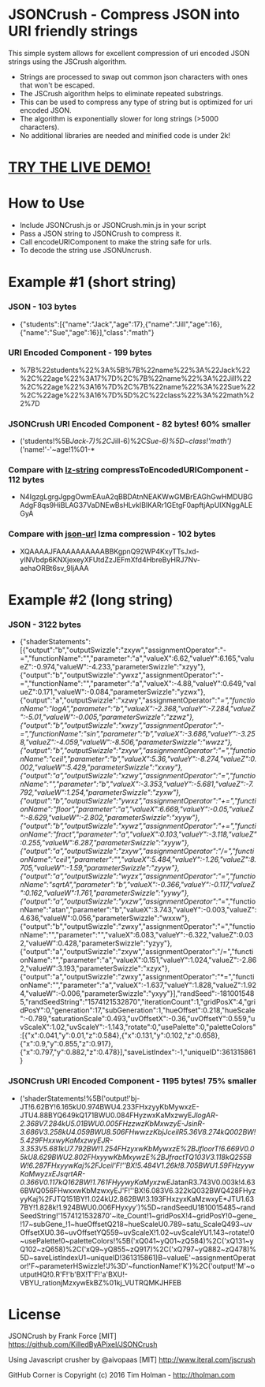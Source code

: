 # JSONCrush - Compress JSON into URI friendly strings

This simple system allows for excellent compression of uri encoded JSON strings using the JSCrush algorithm.

* Strings are processed to swap out common json characters with ones that won't be escaped.
* The JSCrush algorithm helps to eliminate repeated substrings.
* This can be used to compress any type of string but is optimized for uri encoded JSON.
* The algorithm is exponentially slower for long strings (>5000 characters).
* No additional libraries are needed and minified code is under 2k!

# [TRY THE LIVE DEMO!](https://killedbyapixel.github.io/JSONCrush)

# How to Use

* Include JSONCrush.js or JSONCrush.min.js in your script
* Pass a JSON string to JSONCrush to compress it.
* Call encodeURIComponent to make the string safe for urls.
* To decode the string use JSONUncrush.

# Example #1 (short string)

### JSON - 103 bytes

* {"students":[{"name":"Jack","age":17},{"name":"Jill","age":16},{"name":"Sue","age":16}],"class":"math"}

### URI Encoded Component - 199 bytes

* %7B%22students%22%3A%5B%7B%22name%22%3A%22Jack%22%2C%22age%22%3A17%7D%2C%7B%22name%22%3A%22Jill%22%2C%22age%22%3A16%7D%2C%7B%22name%22%3A%22Sue%22%2C%22age%22%3A16%7D%5D%2C%22class%22%3A%22math%22%7D

### JSONCrush URI Encoded Component - 82 bytes! 60% smaller

* ('students!%5B*Jack-7)%2C*Jill-6)%2C*Sue-6)%5D~class!'math')*('name!'-'~age!1%01-*

### Compare with [lz-string](https://github.com/pieroxy/lz-string) compressToEncodedURIComponent - 112 bytes

* N4IgzgLgrgJgpgOwmEAuA2qBBDAtnNEAKWwGMBrEAGhGwHMDUBGAdgF8qs9HiBLAG37VaDNEwBsHLvkIBlKARr1GEtgF0apftjApUIXNggALEGyA

### Compare with [json-url](https://github.com/masotime/json-url) lzma compression - 102 bytes

* XQAAAAJFAAAAAAAAAABBKgpnQ92WP4KxyTTsJxd-yINVbdp6KNXjexeyXFUtdZzJEFmXfd4HbreByHRJ7Nv-aehaORBt6sv_9IjAAA

# Example #2 (long string)

### JSON - 3122 bytes

* {"shaderStatements":[{"output":"b","outputSwizzle":"zxyw","assignmentOperator":"-=","functionName":"","parameter":"a","valueX":6.62,"valueY":6.165,"valueZ":-0.974,"valueW":-4.233,"parameterSwizzle":"xzyy"},{"output":"b","outputSwizzle":"ywxz","assignmentOperator":"-=","functionName":"","parameter":"a","valueX":-4.88,"valueY":0.649,"valueZ":0.171,"valueW":-0.084,"parameterSwizzle":"yzwx"},{"output":"a","outputSwizzle":"xzwy","assignmentOperator":"*=","functionName":"logA","parameter":"b","valueX":-2.368,"valueY":-7.284,"valueZ":-5.01,"valueW":-0.005,"parameterSwizzle":"zzwz"},{"output":"b","outputSwizzle":"xwzy","assignmentOperator":"-=","functionName":"sin","parameter":"b","valueX":-3.686,"valueY":-3.258,"valueZ":-4.059,"valueW":-8.506,"parameterSwizzle":"wwzz"},{"output":"b","outputSwizzle":"zxyw","assignmentOperator":"=","functionName":"ceil","parameter":"b","valueX":5.36,"valueY":-8.274,"valueZ":0.002,"valueW":5.429,"parameterSwizzle":"xxwy"},{"output":"a","outputSwizzle":"xzwy","assignmentOperator":"=","functionName":"","parameter":"b","valueX":-3.353,"valueY":-5.681,"valueZ":-7.792,"valueW":1.254,"parameterSwizzle":"zyxw"},{"output":"b","outputSwizzle":"ywxz","assignmentOperator":"+=","functionName":"floor","parameter":"a","valueX":6.669,"valueY":-0.05,"valueZ":-8.629,"valueW":-2.802,"parameterSwizzle":"xyyw"},{"output":"b","outputSwizzle":"xywz","assignmentOperator":"+=","functionName":"fract","parameter":"a","valueX":0.103,"valueY":-3.118,"valueZ":0.255,"valueW":6.287,"parameterSwizzle":"xyyw"},{"output":"a","outputSwizzle":"zxyw","assignmentOperator":"/=","functionName":"ceil","parameter":"","valueX":5.484,"valueY":-1.26,"valueZ":8.705,"valueW":-1.59,"parameterSwizzle":"zyyw"},{"output":"a","outputSwizzle":"wyzx","assignmentOperator":"=","functionName":"sqrtA","parameter":"b","valueX":-0.366,"valueY":-0.117,"valueZ":0.162,"valueW":1.761,"parameterSwizzle":"yywy"},{"output":"a","outputSwizzle":"yxzw","assignmentOperator":"*=","functionName":"atan","parameter":"b","valueX":3.743,"valueY":-0.003,"valueZ":4.636,"valueW":0.056,"parameterSwizzle":"wxxw"},{"output":"b","outputSwizzle":"zwxy","assignmentOperator":"=","functionName":"","parameter":"","valueX":6.083,"valueY":-6.322,"valueZ":0.032,"valueW":0.428,"parameterSwizzle":"yzyy"},{"output":"a","outputSwizzle":"zxyw","assignmentOperator":"/=","functionName":"","parameter":"a","valueX":0.151,"valueY":1.024,"valueZ":-2.862,"valueW":3.193,"parameterSwizzle":"xzyx"},{"output":"a","outputSwizzle":"zwxy","assignmentOperator":"*=","functionName":"","parameter":"a","valueX":-1.637,"valueY":1.828,"valueZ":1.924,"valueW":-0.006,"parameterSwizzle":"yxyy"}],"randSeed":-1810015485,"randSeedString":"1574121532870","iterationCount":1,"gridPosX":4,"gridPosY":0,"generation":17,"subGeneration":1,"hueOffset":0.218,"hueScale":-0.789,"saturationScale":0.493,"uvOffsetX":-0.36,"uvOffsetY":0.559,"uvScaleX":1.02,"uvScaleY":-1.143,"rotate":0,"usePalette":0,"paletteColors":[{"x":0.041,"y":0.01,"z":0.584},{"x":0.131,"y":0.102,"z":0.658},{"x":0.9,"y":0.855,"z":0.917},{"x":0.797,"y":0.882,"z":0.478}],"saveListIndex":-1,"uniqueID":361315861}

### JSONCrush URI Encoded Component - 1195 bytes! 75% smaller

* ('shaderStatements!%5B('output!'bj-JT!6.62BY!6.165kU0.974BWU4.233FHxzyyKbMywxzE-JTU4.88BYQ649kQ171BWU0.084FHyzwxKaMxzwyE*JlogAR-2.368V7.284kU5.01BWU0.005FHzzwzKbMxwzyE-JsinR-3.686V3.258kU4.059BWU8.506FHwwzzKbjJceilR5.36V8.274kQ002BW!5.429FHxxwyKaMxzwyEJR-3.353V5.681kU7.792BW!1.254FHzyxwKbMywxzE%2BJfloorT!6.669V0.05kU8.629BWU2.802FHxyywKbMxywzE%2BJfractTQ103V3.118kQ255BW!6.287FHxyywKaj%2FJceil'F!''BX!5.484V1.26k!8.705BWU1.59FHzyywKaMwyzxEJsqrtAR-0.366V0.117kQ162BW!1.761FHyywyKaMyxzwE*JatanR3.743V0.003k!4.636BWQ056FHwxxwKbMzwxyEJ'F!''BX!6.083V6.322kQ032BWQ428FHyzyyKaj%2FJTQ151BY!1.024kU2.862BW!3.193FHxzyxKaMzwxyE*JTU1.637BY!1.828k!1.924BWU0.006FHyxyy')%5D~randSeedU1810015485~randSeedString!'1574121532870'~ite_Count!1~gridPosX!4~gridPosY!0~gene_!17~subGene_!1~hueOffsetQ218~hueScaleU0.789~satu_ScaleQ493~uvOffsetXU0.36~uvOffsetYQ559~uvScaleX!1.02~uvScaleYU1.143~rotate!0~usePalette!0~paletteColors!%5B('xQ041~yQ01~zQ584)%2C('xQ131~yQ102~zQ658)%2C('xQ9~yQ855~zQ917)%2C('xQ797~yQ882~zQ478)%5D~saveListIndexU1~uniqueID!361315861)B~valueE'~assignmentOperator!'F~parameterHSwizzle!'J%3D'~functionName!'K')%2C('output!'M'~outputHQ!0.R'F!'b'BX!T'F!'a'BXU!-VBYU_rationjMzxywEkBZ%01kj_VUTRQMKJHFEB

# License

JSONCrush by Frank Force [MIT] https://github.com/KilledByAPixel/JSONCrush

Using Javascript crusher by @aivopaas [MIT] http://www.iteral.com/jscrush

GitHub Corner is Copyright (c) 2016 Tim Holman - http://tholman.com
